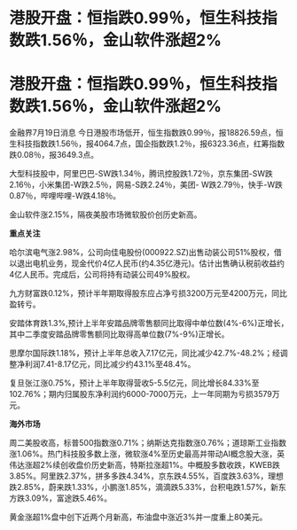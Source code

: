 # 港股开盘：恒指跌0.99％，恒生科技指数跌1.56％，金山软件涨超2%

# 港股开盘：恒指跌0.99％，恒生科技指数跌1.56％，金山软件涨超2%

金融界7月19日消息
今日港股市场低开，恒生指数跌0.99％，报18826.59点，恒生科技指数跌1.56％，报4064.7点，国企指数跌1.2％，报6323.36点，红筹指数跌0.08％，报3649.3点。

大型科技股中，阿里巴巴-SW跌1.34％，腾讯控股跌1.72％，京东集团-SW跌2.16％，小米集团-W跌2.5％，网易-S跌2.24％，美团-
W跌2.79％，快手-W跌0.87％，哔哩哔哩-W跌4.18％。

金山软件涨2.15%，隔夜美股市场微软股价创历史新高。

**重点关注**

哈尔滨电气涨2.98%，公司向佳电股份(000922.SZ)出售动装公司51%股权，借以退出电机业务，现金代价4亿人民币(约4.35亿港元)。估计出售确认税前收益约4亿人民币。完成后，公司将持有动装公司49%股权。

九方财富跌0.12%，预计半年期取得股东应占净亏损3200万元至4200万元，同比盈转亏。

安踏体育跌1.3%,预计上半年安踏品牌零售额同比取得中单位数(4%-6%)正增长，其中二季度安踏品牌零售额同比取得高单位数(7%-9%)正增长。

思摩尔国际跌1.18%，预计上半年总收入7.17亿元，同比减少42.7%-48.2%；经调整净利润7.41-8.17亿元，同比减少约43.1%至48.4%。

复旦张江涨0.75%，预计上半年取得营收5-5.5亿元，同比增长84.33%至102.76%；期内归属股东净利润约6000-7000万元，上一年同期为亏损3579万元。

**海外市场**

周二美股收高，标普500指数涨0.71%；纳斯达克指数涨0.76%；道琼斯工业指数涨1.06%。热门科技股多数上涨，微软涨4%至历史最高并带动AI概念股大涨，英伟达涨超2%续创收盘价历史新高，特斯拉涨超1%。中概股多数收跌，KWEB跌3.85%。阿里跌2.37%，拼多多跌4.34%，京东跌4.55%，百度跌3.63%，理想跌2.85%，蔚来跌1.33%，小鹏涨1.85%，滴滴跌5.33%，台积电跌1.57%，新东方跌3.09%，富途跌5.46%。

黄金涨超1%盘中创下近两个月新高，布油盘中涨近3%并一度重上80美元。

